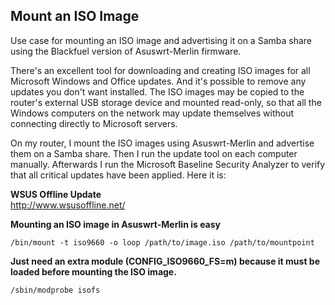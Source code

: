 Mount an ISO Image
------------------
Use case for mounting an ISO image and advertising it on a Samba share using the Blackfuel version of Asuswrt-Merlin firmware.

There's an excellent tool for downloading and creating ISO images for all Microsoft Windows and Office updates. And it's possible to remove any updates you don't want installed. The ISO images may be copied to the router's external USB storage device and mounted read-only, so that all the Windows computers on the network may update themselves without connecting directly to Microsoft servers.

On my router, I mount the ISO images using Asuswrt-Merlin and advertise them on a Samba share. Then I run the update tool on each computer manually. Afterwards I run the Microsoft Baseline Security Analyzer to verify that all critical updates have been applied. Here it is:

**WSUS Offline Update**  
http://www.wsusoffline.net/

**Mounting an ISO image in Asuswrt-Merlin is easy**
```
/bin/mount -t iso9660 -o loop /path/to/image.iso /path/to/mountpoint
```

**Just need an extra module (CONFIG_ISO9660_FS=m) because it must be loaded before mounting the ISO image.**
```
/sbin/modprobe isofs
```